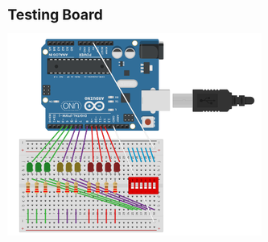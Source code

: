 # Testing Board

![Diagram of setup used to test Ardunio Uno](init.PNG "Diagram to test Ardunio Uno.")